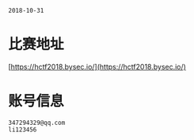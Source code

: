 `2018-10-31`
# 比赛地址
[https://hctf2018.bysec.io/](https://hctf2018.bysec.io/)  
# 账号信息
`347294329@qq.com`  
`li123456`